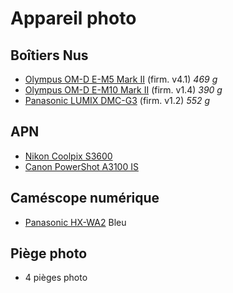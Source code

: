 # Appareil photo

## Boîtiers Nus

- [Olympus OM-D E-M5 Mark II](https://bit.ly/3peiHAH) (firm. v4.1) _469 g_
- [Olympus OM-D E-M10 Mark II](https://bit.ly/35aTXBv) (firm. v1.4) _390 g_
- [Panasonic LUMIX DMC-G3](https://bit.ly/3lstFk9) (firm. v1.2) _552 g_

## APN

- [Nikon Coolpix S3600](https://bit.ly/36sErjI)
- [Canon PowerShot A3100 IS](https://bit.ly/2UfPp6H)

## Caméscope numérique

- [Panasonic HX-WA2](https://bit.ly/35aVlEd) Bleu

## Piège photo

- 4 pièges photo
